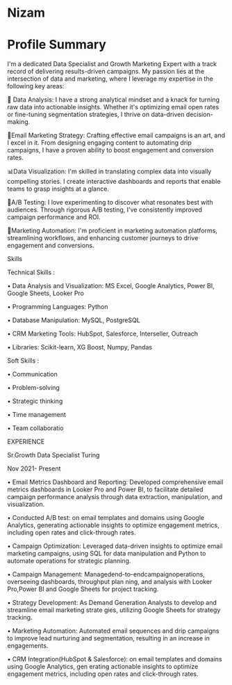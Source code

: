 # Nizam
# Profile Summary
I'm a dedicated Data Specialist and Growth Marketing Expert with a track record of delivering results-driven campaigns. My passion lies at the intersection of data and marketing, where I leverage my expertise in the following key areas:

📑 Data Analysis: I have a strong analytical mindset and a knack for turning raw data into actionable insights. Whether it's optimizing email open rates or fine-tuning segmentation strategies, I thrive on data-driven decision-making.

📧Email Marketing Strategy: Crafting effective email campaigns is an art, and I excel in it. From designing engaging content to automating drip campaigns, I have a proven ability to boost engagement and conversion rates.

📊Data Visualization: I'm skilled in translating complex data into visually compelling stories. I create interactive dashboards and reports that enable teams to grasp insights at a glance.

🎯A/B Testing: I love experimenting to discover what resonates best with audiences. Through rigorous A/B testing, I've consistently improved campaign performance and ROI.

🤖Marketing Automation: I'm proficient in marketing automation platforms, streamlining workflows, and enhancing customer journeys to drive engagement and conversions.

Skills

Technical Skills :

 • Data Analysis and Visualization: MS Excel, Google Analytics, Power BI, Google Sheets, Looker Pro
 
 • Programming Languages: Python
 
 • Database Manipulation: MySQL, PostgreSQL
 
 • CRM Marketing Tools: HubSpot, Salesforce, Interseller, Outreach
 
 • Libraries: Scikit-learn, XG Boost, Numpy, Pandas
 
 Soft Skills :
 
 • Communication
 
 • Problem-solving
 
 • Strategic thinking
 
 • Time management
 
 • Team collaboratio
 
  EXPERIENCE
  
 Sr.Growth Data Specialist
 Turing
 
 Nov 2021- Present
 
 • Email Metrics Dashboard and Reporting: Developed comprehensive email metrics dashboards in Looker
 Pro and Power BI, to facilitate detailed campaign performance analysis through data extraction, manipulation,
 and visualization.
 
 • Conducted A/B test: on email templates and domains using Google Analytics, generating actionable insights
 to optimize engagement metrics, including open rates and click-through rates.
 
 • Campaign Optimization: Leveraged data-driven insights to optimize email marketing campaigns, using SQL
 for data manipulation and Python to automate operations for strategic planning.
 
 • Campaign Management: Managedend-to-endcampaignoperations, overseeing dashboards, throughput plan
ning, and analysis with Looker Pro,Power BI and Google Sheets for project tracking.

 • Strategy Development: As Demand Generation Analysts to develop and streamline email marketing strate
gies, utilizing Google Sheets for strategy tracking.

 • Marketing Automation: Automated email sequences and drip campaigns to improve lead nurturing and
 segmentation, resulting in an increase in engagements.
 
 • CRM Integration(HubSpot & Salesforce): on email templates and domains using Google Analytics, gen
erating actionable insights to optimize engagement metrics, including open rates and click-through rates.
